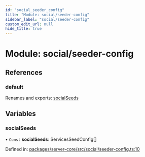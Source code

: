 ```yaml
---
id: "social_seeder_config"
title: "Module: social/seeder-config"
sidebar_label: "social/seeder-config"
custom_edit_url: null
hide_title: true
---
```


# Module: social/seeder-config

## References

### default

Renames and exports: [socialSeeds](social_seeder_config.md#socialseeds)

## Variables

### socialSeeds

• `Const` **socialSeeds**: ServicesSeedConfig[]

Defined in: [packages/server-core/src/social/seeder-config.ts:10](https://github.com/xr3ngine/xr3ngine/blob/77d12cea0/packages/server-core/src/social/seeder-config.ts#L10)
